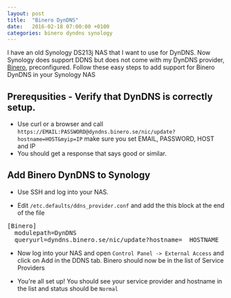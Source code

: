 ```yaml
---
layout: post
title:  "Binero DynDNS"
date:   2016-02-18 07:00:00 +0100
categories: binero dyndns synology
---
```

I have an old Synology DS213j NAS that I want to use for DynDNS. Now Synology does support DDNS but does not come with my DynDNS provider, [Binero](https://www.binero.se), preconfigured. Follow these easy steps to add support for Binero DynDNS in your Synology NAS

## Prerequsities - Verify that DynDNS is correctly setup.

* Use curl or a browser and call `https://EMAIL:PASSWORD@dyndns.binero.se/nic/update?hostname=HOST&myip=IP` make sure you set EMAIL, PASSWORD, HOST and IP
* You should get a response that says good or similar.

## Add Binero DynDNS to Synology

* Use SSH and log into your NAS.

* Edit `/etc.defaults/ddns_provider.conf` and add the this block at the end of the file

<pre>
[Binero]
  modulepath=DynDNS
  queryurl=dyndns.binero.se/nic/update?hostname=__HOSTNAME__&myip=__MYIP__
</pre>


* Now log into your NAS and open `Control Panel -> External Access` and click on Add in the DDNS tab. Binero should now be in the list of Service Providers

* You're all set up! You should see your service provider and hostname in the list and status should be `Normal`
